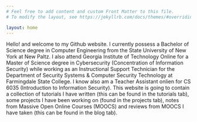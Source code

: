 ```yaml
---
# Feel free to add content and custom Front Matter to this file.
# To modify the layout, see https://jekyllrb.com/docs/themes/#overriding-theme-defaults

layout: home
---
```

Hello! and welcome to my Github website. I currently possess a Bachelor of Science degree in Computer Engineering from the State University of New York at New Paltz. I also attend Georgia Institute of Technology Online for a Master of Science degree in Cybersecurity (Concentration of Information Security) while working as an Instructional Support Technician for the Department of Security Systems & Computer Security Technology at Farmingdale State College. I know also am a Teacher Assistant onlien for CS 6035 (Introduction to Information Security). This website is going to contain a collection of tutorials I have written (this can be found in the tutorials tab), some projects I have been working on (found in the projects tab), notes from Massive Open Online Courses (MOOCS) and reviews from MOOCS I have taken (this can be found in the blog tab). 
